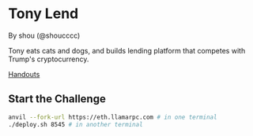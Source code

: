 # Tony Lend

By shou (@shoucccc)

Tony eats cats and dogs, and builds lending platform that competes with Trump's cryptocurrency.

[Handouts](https://storage.googleapis.com/blazctf24/tony-lend.zip)

## Start the Challenge

```bash
anvil --fork-url https://eth.llamarpc.com # in one terminal
./deploy.sh 8545 # in another terminal
```